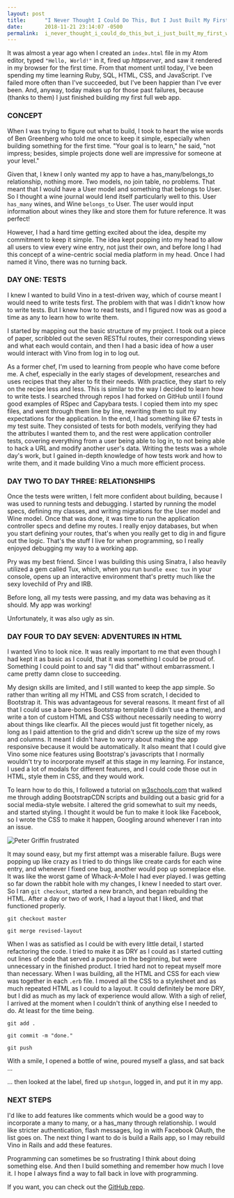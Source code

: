 ```yaml
---
layout: post
title:      "I Never Thought I Could Do This, But I Just Built My First Web App!"
date:       2018-11-21 23:14:07 -0500
permalink:  i_never_thought_i_could_do_this_but_i_just_built_my_first_web_app
---
```



It was almost a year ago when I created an `index.html` file in my Atom editor, typed `"Hello, World!"` in it, fired up *httpserver*, and saw it rendered in my browser for the first time. From that moment until today, I've been spending my time learning Ruby, SQL, HTML, CSS, and JavaScript. I've failed more often than I've succeeded, but I've been happier than I've ever been. And, anyway, today makes up for those past failures, because (thanks to them) I just finished building my first full web app.

### CONCEPT

When I was trying to figure out what to build, I took to heart the wise words of Ben Greenberg who told me once to keep it simple, especially when building something for the first time. "Your goal is to learn," he said, "not impress; besides, simple projects done well are impressive for someone at your level."

Given that, I knew I only wanted my app to have a has_many/belongs_to relationship, nothing more. Two models, no join table, no problems. That meant that I would have a User model and something that belongs to User. So I thought a wine journal would lend itself particularly well to this. User `has_many` wines, and Wine `belongs_to` User. The user would input information about wines they like and store them for future reference. It was perfect!

However, I had a hard time getting excited about the idea, despite my commitment to keep it simple. The idea kept popping into my head to allow all users to view every wine entry, not just their own, and before long I had this concept of a wine-centric social media platform in my head. Once I had named it Vino, there was no turning back.


### DAY ONE: TESTS

I knew I wanted to build Vino in a test-driven way, which of course meant I would need to write tests first. The problem with that was I didn't know how to write tests. But I knew how to read tests, and I figured now was as good a time as any to learn how to write them.

I started by mapping out the basic structure of my project. I took out a piece of paper, scribbled out the seven RESTful routes, their corresponding views and what each would contain, and then I had a basic idea of how a user would interact with Vino from log in to log out.

As a former chef, I'm used to learning from people who have come before me. A chef, especially in the early stages of development, researches and uses recipes that they alter to fit their needs. With practice, they start to rely on the recipe less and less. This is similar to the way I decided to learn how to write tests. I searched through repos I had forked on GitHub until I found good examples of RSpec and Capybara tests. I copied them into my spec files, and went through them line by line, rewriting them to suit my expectations for the application. In the end, I had something like 67 tests in my test suite. They consisted of tests for both models, verifying they had the attributes I wanted them to, and the rest were application controller tests, covering everything from a user being able to log in, to not being able to hack a URL and modify another user's data. Writing the tests was a whole day's work, but I gained in-depth knowledge of how tests work and how to write them, and it made building Vino a much more efficient process.


### DAY TWO TO DAY THREE: RELATIONSHIPS

Once the tests were written, I felt more confident about building, because I was used to running tests and debugging. I started by running the model specs, defining my classes, and writing migrations for the User model and Wine model. Once that was done, it was time to run the application controller specs and define my routes. I really enjoy databases, but when you start defining your routes, that's when you really get to dig in and figure out the logic. That's the stuff I live for when programming, so I really enjoyed debugging my way to a working app.

Pry was my best friend. Since I was building this using Sinatra, I also heavily utilized a gem called Tux, which, when you run `bundle exec tux` in your console, opens up an interactive environment that's pretty much like the sexy lovechild of Pry and IRB.

Before long, all my tests were passing, and my data was behaving as it should. My app was working!

Unfortunately, it was also ugly as sin.


### DAY FOUR TO DAY SEVEN: ADVENTURES IN HTML

I wanted Vino to look nice. It was really important to me that even though I had kept it as basic as I could, that it was something I could be proud of. Something I could point to and say "I did that" without embarrassment. I came pretty damn close to succeeding.

My design skills are limited, and I still wanted to keep the app simple. So rather than writing all my HTML and CSS from scratch, I decided to Bootstrap it. This was advantageous for several reasons. It meant first of all that I could use a bare-bones Bootstrap template (I didn't use a theme), and write a ton of custom HTML and CSS without necessarily needing to worry about things like clearfix. All the pieces would just fit together nicely, as long as I paid attention to the grid and didn't screw up the size of my rows and columns. It meant I didn't have to worry about making the app responsive because it would be automatically. It also meant that I could give Vino some nice features using Bootstrap's javascripts that I normally wouldn't try to incorporate myself at this stage in my learning. For instance, I used a lot of modals for different features, and I could code those out in HTML, style them in CSS, and they would work.

To learn how to do this, I followed a tutorial on [w3schools.com](https://www.w3schools.com/) that walked me through adding BootstrapCDN scripts and building out a basic grid for a social media-style website. I altered the grid somewhat to suit my needs, and started styling. I thought it would be fun to make it look like Facebook, so I wrote the CSS to make it happen, Googling around whenever I ran into an issue.

![Peter Griffin frustrated](https://media.giphy.com/media/5pxnxdzdZfXFK/giphy.gif)

It may sound easy, but my first attempt was a miserable failure. Bugs were popping up like crazy as I tried to do things like create cards for each wine entry, and whenever I fixed one bug, another would pop up someplace else. It was like the worst game of Whack-A-Mole I had ever played. I was getting so far down the rabbit hole with my changes, I knew I needed to start over. So I ran `git checkout`, started a new branch, and began rebuilding the HTML. After a day or two of work, I had a layout that I liked, and that functioned properly.

`git checkout master`

`git merge revised-layout`

When I was as satisfied as I could be with every little detail, I started refactoring the code. I tried to make it as DRY as I could as I started cutting out lines of code that served a purpose in the beginning, but were unnecessary in the finished product. I tried hard not to repeat myself more than necessary. When I was building, all the HTML and CSS for each view was together in each `.erb` file. I moved all the CSS to a stylesheet and as much repeated HTML as I could to a layout. It could definitely be more DRY, but I did as much as my lack of experience would allow. With a sigh of relief, I arrived at the moment when I couldn't think of anything else I needed to do. At least for the time being.

`git add .`

`git commit -m "done."`

`git push`

With a smile, I opened a bottle of wine, poured myself a glass, and sat back ...

... then looked at the label, fired up `shotgun`, logged in, and put it in my app.


### NEXT STEPS

I'd like to add features like comments which would be a good way to incorporate a many to many, or a has_many through relationship. I would like stricter authentication, flash messages, log in with Facebook OAuth, the list goes on. The next thing I want to do is build a Rails app, so I may rebuild Vino in Rails and add these features.

Programming can sometimes be so frustrating I think about doing something else. And then I build something and remember how much I love it. I hope I always find a way to fall back in love with programming.

If you want, you can check out the [GitHub repo](https://github.com/JMSchuurmans/vino).
